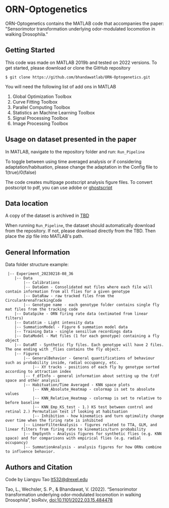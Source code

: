 # ORN-Optogenetics

ORN-Optogenetics contains the MATLAB code that accompanies the paper: "Sensorimotor transformation underlying odor-modulated locomotion in walking Drosophila."


## Getting Started

This code was made on MATLAB 2019b and tested on 2022 versions.
To get started, please download or clone the GitHub repository
```shell
$ git clone https://github.com/bhandawatlab/ORN-Optogenetics.git
```
You will need the following list of add ons in MATLAB
1. Global Optimization Toolbox
2. Curve Fitting Toolbox
3. Parallel Computing Toolbox
4. Statistics an Machine Learning Toolbox
5. Signal Processing Toolbox
6. Image Processing Toolbox

## Usage on dataset presented in the paper

In MATLAB, navigate to the repository folder and run: `Run_Pipeline`

To toggle between using time averaged analysis or if considering adaptation/habituation, please change the adaptation in the Config file to 1(true)/0(false)

The code creates multipage postscript analysis figure files. To convert postscript to pdf, you can use adobe or [ghostscript](https://www.ghostscript.com/)

## Data location

A copy of the dataset is archived in [TBD](https://www.dropbox.com/s/qjyx5voz82onfic/Data.zip?dl=1)

When running `Run_Pipeline`, the dataset should automatically download from the repository. If not, please download directly from the TBD. Then place the zip file into MATLAB's path.



## General Information

Data folder structure example:
```
 |-- Experiment_20230218-08_36
    |-- Data
        |-- Calibrations
        |-- DataGen - Consolidated mat files where each file will contain information from all flies for a given genotype
        |-- DataRaw - raw tracked files from the CircularArenaTrackingCode
	    |-- Genotype name - each genotype folder contains single fly mat files from the tracking code
	|-- DataSpike - ORN firing rate data (extimated from linear filters)
	|-- DataStim - Light intensity data
	|-- SummationModel - Figure 6 summation model data
	|-- Training Data - single sensillum recordings data
    |-- DataModel - Mat files (1 for each genotype) containing a fly object
    |-- DataRT - Synthetic fly files. Each genotype will have 2 files. The one ending with _flies contains the fly object.
    |-- Figures
        |-- GeneralBehavior - General quantifications of behaviour such as probability inside, radial occupancy, etc.
            |-- XY tracks - positions of each fly by genotype sorted according to attraction index
        |-- f_dfInfo - general information about setting up the f/df space and other analysis
        |-- Habituation/Time Averaged - KNN space plots
            |-- KNN_Absolute_Heatmap - colormap is set to absolute values
            |-- KNN_Relative_Heatmap - colormap is set to relative to before baseline
            |-- KNN_Emp_KS_test - 1.) KS test between control and retinal 2.) Permutation test if looking at habituation
            |-- Inhibition - how kinematics and turn optimality change over time when the firing rate is inhibited
        |-- LinearFilterAnalysis - figures related to TTA, GLM, and linear filters from firing rate to kinematics/turn probability
        |-- EmpSynth - Analysis figures for synthetic flies (e.g. KNN space) and for comparisons with empirical flies (e.g. radial occupancy)
        |-- SummationAnalysis - analysis figures for how ORNs combine to influence behavior.
```
## Authors and Citation

Code by Liangyu Tao [lt532@drexel.edu](mailto:lt532@drexel.edu)

Tao, L., Wechsler, S. P., & Bhandawat, V. (2022). “Sensorimotor transformation underlying odor-modulated locomotion in walking Drosophila”, bioRxiv,  [doi:10.1101/2022.03.15.484478](https://doi.org/10.1101/2022.03.15.484478)

